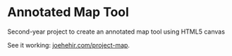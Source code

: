 # Annotated Map Tool
Second-year project to create an annotated map tool using HTML5 canvas

See it working: [joehehir.com/project-map](http://joehehir.com/project-map/index.html).
